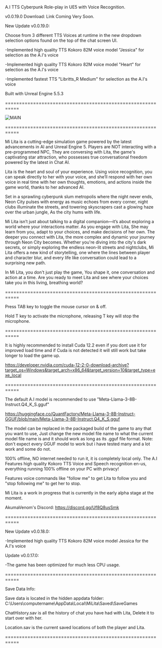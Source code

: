 A.I TTS Cyberpunk Role-play in UE5 with Voice Recognition.

v0.0.19.0 Download: Link Coming Very Soon.

New Update v0.0.19.0:

Choose from 3 different TTS Voices at runtime in the new dropdown selection options found on the top of the chat screen UI.

-Implemented high quality TTS Kokoro 82M voice model "Jessica" for selection as the A.I's voice

-Implemented high quality TTS Kokoro 82M voice model "Heart" for selection as the A.I's voice

-Implemented fastest TTS "Libritts_R Medium" for selection as the A.I's voice

Built with Unreal Engine 5.5.3

===========================================================

![MAIN](https://github.com/user-attachments/assets/ef2532b7-c79a-4f9c-b88a-68f63acf6185)

===========================================================

Mi Lita is a cutting-edge simulation game powered by the latest advancements in AI and Unreal Engine 5. Players are NOT interacting with a pre-programmed NPC, They are conversing with Lita, the game's captivating star attraction, who possesses true conversational freedom powered by the latest in Chat AI.

Lita is the heart and soul of your experience. Using voice recognition, you can speak directly to her with your voice, and she’ll respond with her own voice in real time with her own thoughts, emotions, and actions inside the game world, thanks to her advanced AI.

Set in a sprawling cyberpunk slum metropolis where the night never ends, Neon City pulses with energy as music echoes from every corner, night clubs illuminate the streets, and towering skyscrapers cast a glowing haze over the urban jungle, As the city hums with life.

Mi Lita isn’t just about talking to a digital companion—it’s about exploring a world where your interactions matter. As you engage with Lita, She may learn from you, adapt to your choices, and make decisions of her own. The deeper you connect with Lita, the more complex and dynamic your journey through Neon City becomes. Whether you're diving into the city's dark secrets, or simply exploring the endless neon-lit streets and nightclubs, Mi Lita offers a new kind of storytelling, one where the lines between player and character blur, and every life like conversation could lead to a surprising new path.

In Mi Lita, you don't just play the game, You shape it, one conversation and action at a time. Are you ready to meet Lita and see where your choices take you in this living, breathing world?

===========================================================

Press TAB key to toggle the mouse cursor on & off.

Hold T key to activate the microphone, releasing T key will stop the microphone.

===========================================================

It is highly recommended to install Cuda 12.2 even if you dont use it for improved load time and if Cuda is not detected it will still work but take longer to load the game up.

https://developer.nvidia.com/cuda-12-2-0-download-archive?target_os=Windows&target_arch=x86_64&target_version=10&target_type=exe_local

===========================================================

The default A.I model is recommended to use "Meta-Llama-3-8B-Instruct.Q4_K_S.gguf"

https://huggingface.co/QuantFactory/Meta-Llama-3-8B-Instruct-GGUF/blob/main/Meta-Llama-3-8B-Instruct.Q4_K_S.gguf

The model can be replaced in the packaged build of the game to any that you want to use, Just change the new model file name to what the current model file name is and it should work as long as its .gguf file format.
Note: don't expect every GGUF model to work but i have tested many and a lot work and some do not.

100% offline, NO internet needed to run it, it is completely local only.
The A.I Features high quality Kokoro TTS Voice and Speech recognition en-us, everything running 100% offline on your PC with privacy!

Features voice commands like "follow me" to get Lita to follow you and "stop following me" to get her to stop.

Mi Lita is a work in progress that is currently in the early alpha stage at the moment.

AkumaVenom's Discord: https://discord.gg/Uf8Q8usSmk

===========================================================

New Update v0.0.18.0:

-Implemented high quality TTS Kokoro 82M voice model Jessica for the A.I's voice

Update v0.0.17.0:

-The game has been optimized for much less CPU usage.

===========================================================

Save Data Info:

Save data is located in the hidden appdata folder: C:\Users\computername\AppData\Local\MiLita\Saved\SaveGames

ChatHistory.sav is all the history of chat you have had with Lita, Delete it to start over with her.

Location.sav is the current saved locations of both the player and Lita.

===========================================================
